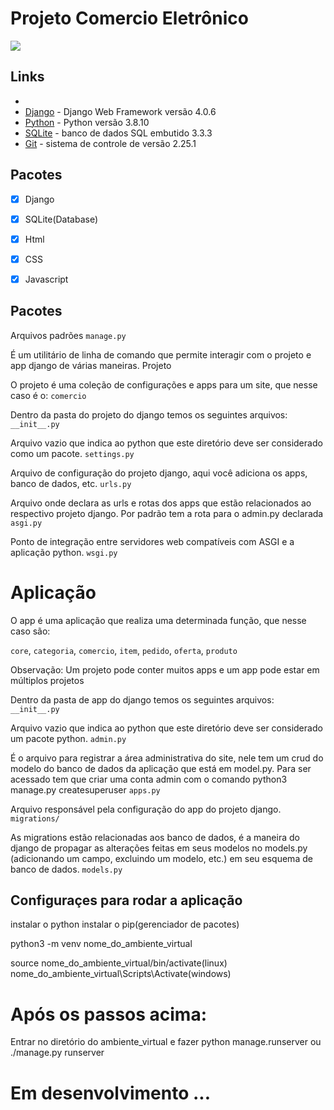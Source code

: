 # Projeto Comercio Eletrônico
 
 ![](https://i.imgur.com/RYAUU8q.png)

 
## Links 
*  
* [Django](https://www.djangoproject.com/) - Django Web Framework versão 4.0.6
* [Python](https://www.python.org/) - Python versão 3.8.10
* [SQLite](https://www.sqlite.org/index.html) - banco de dados SQL embutido 3.3.3
* [Git](https://git-scm.com/) - sistema de controle de versão 2.25.1


## Pacotes
- [x] Django
- [x] SQLite(Database)
- [x] Html
- [x] CSS
- [x] Javascript


## Pacotes


Arquivos padrões
`manage.py`

É um utilitário de linha de comando que permite interagir com o projeto e app django de várias maneiras.
Projeto

O projeto é uma coleção de configurações e apps para um site, que nesse caso é o:
`comercio`

Dentro da pasta do projeto do django temos os seguintes arquivos:
`__init__.py`

Arquivo vazio que indica ao python que este diretório deve ser considerado como um pacote.
`settings.py`

Arquivo de configuração do projeto django, aqui você adiciona os apps, banco de dados, etc.
`urls.py`

Arquivo onde declara as urls e rotas dos apps que estão relacionados ao respectivo projeto django. Por padrão tem a rota para o admin.py declarada
`asgi.py`

Ponto de integração entre servidores web compatíveis com ASGI e a aplicação python.
`wsgi.py`

# Aplicação

O app é uma aplicação que realiza uma determinada função, que nesse caso são: 

`core`, `categoria`, `comercio`, `item`, `pedido`, `oferta`, `produto`

Observação: Um projeto pode conter muitos apps e um app pode estar em múltiplos projetos

Dentro da pasta de app do django temos os seguintes arquivos:
`__init__.py` 

Arquivo vazio que indica ao python que este diretório deve ser considerado um pacote python.
`admin.py`

É o arquivo para registrar a área administrativa do site, nele tem um crud do modelo do banco de dados da aplicação que está em model.py. Para ser acessado tem que criar uma conta admin com o comando python3 manage.py createsuperuser
`apps.py`

Arquivo responsável pela configuração do app do projeto django.
`migrations/` 

As migrations estão relacionadas aos banco de dados, é a maneira do django de propagar as alterações feitas em seus modelos no models.py (adicionando um campo, excluindo um modelo, etc.) em seu esquema de banco de dados.
`models.py` 

 
## Configuraçes para rodar a aplicação

instalar o python
instalar o pip(gerenciador de pacotes)

python3 -m venv nome_do_ambiente_virtual

source nome_do_ambiente_virtual/bin/activate(linux)
nome_do_ambiente_virtual\Scripts\Activate(windows)

# Após os passos acima: 
Entrar no diretório do ambiente_virtual
e fazer python manage.runserver ou ./manage.py runserver 


# Em desenvolvimento ... 
